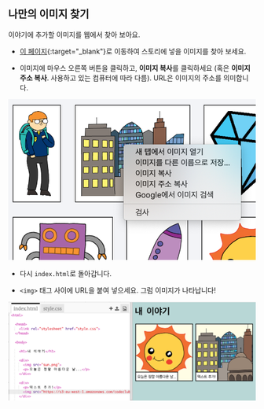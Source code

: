 ## 나만의 이미지 찾기

이야기에 추가할 이미지를 웹에서 찾아 보아요.

+ [이 페이지](http://jumpto.cc/html-images){:target="_blank"}로 이동하여 스토리에 넣을 이미지를 찾아 보세요.

+ 이미지에 마우스 오른쪽 버튼을 클릭하고, **이미지 복사**를 클릭하세요 (혹은 **이미지 주소 복사**. 사용하고 있는 컴퓨터에 따라 다름). URL은 이미지의 주소를 의미합니다.

![스크린샷](images/story-url.png)

+ 다시 `index.html`로 돌아갑니다.

+ `<img>` 태그 사이에 URL을 붙여 넣으세요. 그럼 이미지가 나타납니다!

![스크린샷](images/story-image.png)